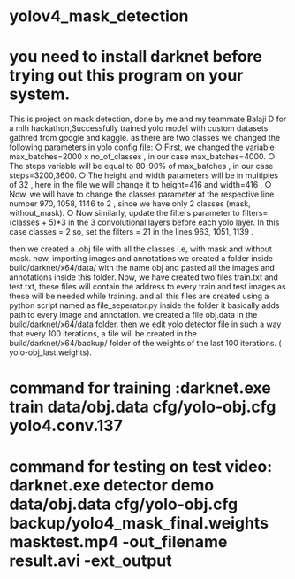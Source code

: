 # yolov4_mask_detection
<h1>you need to install darknet before trying out this program on your system.</h1>
This is project on mask detection, done by me and my teammate Balaji D for a mlh hackathon,Successfully  trained yolo model with custom datasets gathred from google and kaggle.
 as there are two classes we changed the following parameters in yolo config file:
○ First, we changed the variable max_batches=2000 x no_of_classes , in our case max_batches=4000.
○ The steps variable will be equal to 80-90% of max_batches , in our case steps=3200,3600.
○ The height and width parameters will be in multiples of 32 , here in the file we will change it to
  height=416 and width=416 .
○ Now, we will have to change the classes parameter at the respective line number 970, 1058, 1146 to 2 ,
  since we have only 2 classes (mask, without_mask).
○ Now similarly, update the filters parameter to filters=(classes + 5)*3 in the 3 convolutional layers before
  each yolo layer. In this case classes = 2 so, set the filters = 21 in the lines 963, 1051, 1139 .
  
then we created a .obj file with all the classes i.e, with mask and without mask.
now, importing images and annotations we created a folder inside build/darknet/x64/data/ with the name obj and pasted all the images and annotations inside this folder.
Now, we have created two files train.txt and test.txt, these files will contain the address to every train and test images as these will be needed while training. and all this files are created using a python script named as file_seperator.py inside the folder it basically adds path to every image and annotation.
we created a file obj.data in the build/darknet/x64/data folder.
then we edit yolo detector file in such a way that every 100 iterations, a file will be created in the build/darknet/x64/backup/ folder of the weights of the last 100 iterations. ( yolo-obj_last.weights).

<h1>command for training :darknet.exe train data/obj.data cfg/yolo-obj.cfg yolo4.conv.137</h1>
<h1>command for testing on test video: darknet.exe detector demo data/obj.data cfg/yolo-obj.cfg backup/yolo4_mask_final.weights masktest.mp4 -out_filename result.avi -ext_output
</h1>
 

